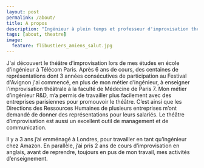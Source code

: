 ```yaml
---
layout: post
permalink: /about/
title: A propos
description: "Ingénieur à plein temps et professeur d'improvisation théâtrale depuis plus de 4 ans."
tags: [about, theatre]
image:
  feature: flibustiers_amiens_salut.jpg
---
```


J'ai découvert le théâtre d’improvisation lors de mes études en école d'ingénieur à Télécom Paris. Après 6 ans de cours, des centaines de représentations dont 3 années consécutives de participation au Festival d'Avignon j'ai commencé, en plus de mon métier d’ingénieur, à enseigner l'improvisation théâtrale à la faculté de Médecine de Paris 7. Mon métier d’ingénieur R&D, m’a permis de travailler plus facilement avec des entreprises parisiennes pour promouvoir le théâtre. C’est ainsi que les Directions des Ressources Humaines de plusieurs entreprises m’ont demandé de donner des représentations pour leurs salariés. Le théâtre d’improvisation est aussi un excellent outil de management et de communication.

Il y a 3 ans j’ai emménagé à Londres, pour travailler en tant qu’ingénieur chez Amazon. En parallèle, j’ai pris 2 ans de cours d’improvisation en anglais, avant de reprendre, toujours en pus de mon travail, mes activités d’enseignement.

